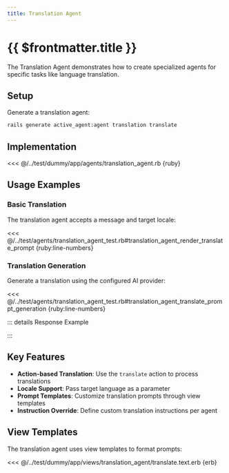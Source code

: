 ```yaml
---
title: Translation Agent
---
```

# {{ $frontmatter.title }}

The Translation Agent demonstrates how to create specialized agents for specific tasks like language translation.

## Setup

Generate a translation agent:

```bash
rails generate active_agent:agent translation translate
```

## Implementation

<<< @/../test/dummy/app/agents/translation_agent.rb {ruby}

## Usage Examples

### Basic Translation

The translation agent accepts a message and target locale:

<<< @/../test/agents/translation_agent_test.rb#translation_agent_render_translate_prompt {ruby:line-numbers}

### Translation Generation

Generate a translation using the configured AI provider:

<<< @/../test/agents/translation_agent_test.rb#translation_agent_translate_prompt_generation {ruby:line-numbers}

::: details Response Example
<!-- @include: @/parts/examples/translation-agent-test.rb-test-it-renders-a-translate-prompt-and-generates-a-translation.md -->
:::

## Key Features

- **Action-based Translation**: Use the `translate` action to process translations
- **Locale Support**: Pass target language as a parameter
- **Prompt Templates**: Customize translation prompts through view templates
- **Instruction Override**: Define custom translation instructions per agent

## View Templates

The translation agent uses view templates to format prompts:

<<< @/../test/dummy/app/views/translation_agent/translate.text.erb {erb}